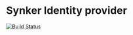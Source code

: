 # Synker Identity provider

[![Build Status](https://travis-ci.org/Fazzani/synkeridp.svg?branch=master)](https://travis-ci.org/Fazzani/synkeridp)

[docs]:[docs]

[docs]:https://github.com/skoruba/IdentityServer4.Admin/blob/master/docs/Configure-Ubuntu-PostgreSQL-Tutorial.md